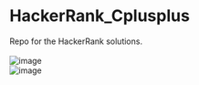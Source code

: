# HackerRank_Cplusplus
Repo for the HackerRank solutions.
<br>
<br>
![image](https://user-images.githubusercontent.com/85118674/222922441-daa42f50-4099-40af-9614-2adb83f44952.png)
<br>
![image](https://user-images.githubusercontent.com/85118674/222924240-c4405d7d-487b-4369-b416-c620c19bad9d.png)

